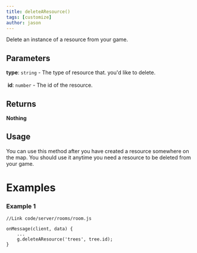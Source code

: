 ```yaml
---
title: deleteAResource()
tags: [customize]
author: jason
---
```

Delete an instance of a resource from your game.
## Parameters
**type**: `string` - The type of resource that. you'd like to delete.<br><br>
​
**id**: `number` - The id of the resource.
## Returns
**Nothing**
## Usage
You can use this method after you have created a resource somewhere on the map. You should use it anytime you need a resource to be deleted from your game.
# Examples
### Example 1
```
//Link code/server/rooms/room.js
​
onMessage(client, data) {
	...
	g.deleteAResource('trees', tree.id);
}
```
